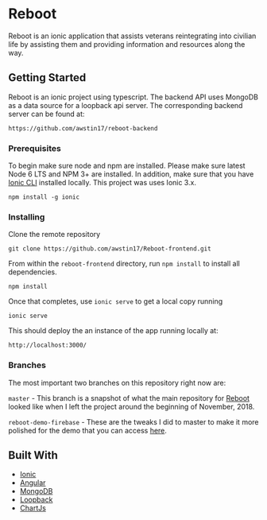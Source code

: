 # Reboot

Reboot is an ionic application that assists veterans reintegrating into civilian life by assisting them and providing information and resources along the way. 

## Getting Started

Reboot is an ionic project using typescript. The backend API uses MongoDB as a data source for a loopback api server. The corresponding backend server can be found at: 

```
https://github.com/awstin17/reboot-backend
```

### Prerequisites

To begin make sure node and npm are installed. Please make sure latest Node 6 LTS and NPM 3+ are installed. In addition, make sure that you have [Ionic CLI](https://ionicframework.com/docs/cli/) installed locally. This project was uses Ionic 3.x. 

```
npm install -g ionic
```

### Installing

Clone the remote repository

```
git clone https://github.com/awstin17/Reboot-frontend.git
```

From within the `reboot-frontend` directory, run `npm install` to install all dependencies.

```
npm install
```

Once that completes, use `ionic serve` to get a local copy running

```
ionic serve
```

This should deploy the an instance of the app running locally at:

```
http://localhost:3000/
```


### Branches

The most important two branches on this repository right now are:

`master` - This branch is a snapshot of what the main repository for [Reboot](https://github.com/SoftStackFactory/reboot) looked like when I left the project around the beginning of November, 2018.

`reboot-demo-firebase` - These are the tweaks I did to master to make it more polished for the demo that you can access [here](https://reboot-demo-2.firebaseapp.com/).

## Built With

* [Ionic](https://ionicframework.com/)
* [Angular](https://angular.io/)
* [MongoDB](https://www.mongodb.com/)
* [Loopback](http://loopback.io/)
* [ChartJs](http://www.chartjs.org/)
